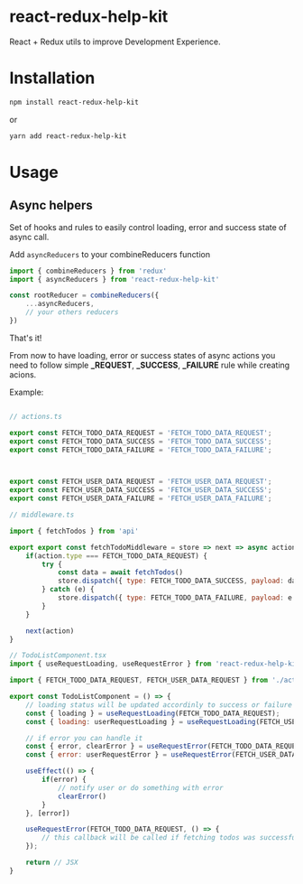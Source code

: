 # react-redux-help-kit
React + Redux utils to improve Development Experience.

# Installation

```sh
npm install react-redux-help-kit
```

or

```sh
yarn add react-redux-help-kit
```

# Usage

## Async helpers
Set of hooks and rules to easily control loading, error and success state of async call.

Add `asyncReducers` to your combineReducers function
```javascript
import { combineReducers } from 'redux'
import { asyncReducers } from 'react-redux-help-kit'

const rootReducer = combineReducers({
    ...asyncReducers,
    // your others reducers
})
```

That's it!

From now to have loading, error or success states of async actions you need to follow simple **_REQUEST**, **_SUCCESS**, **_FAILURE** rule while creating acions.

Example: 
```javascript

// actions.ts

export const FETCH_TODO_DATA_REQUEST = 'FETCH_TODO_DATA_REQUEST';
export const FETCH_TODO_DATA_SUCCESS = 'FETCH_TODO_DATA_SUCCESS';
export const FETCH_TODO_DATA_FAILURE = 'FETCH_TODO_DATA_FAILURE';



export const FETCH_USER_DATA_REQUEST = 'FETCH_USER_DATA_REQUEST';
export const FETCH_USER_DATA_SUCCESS = 'FETCH_USER_DATA_SUCCESS';
export const FETCH_USER_DATA_FAILURE = 'FETCH_USER_DATA_FAILURE';
```
```javascript
// middleware.ts

import { fetchTodos } from 'api'

export export const fetchTodoMiddleware = store => next => async action => {
    if(action.type === FETCH_TODO_DATA_REQUEST) {
        try {
            const data = await fetchTodos() 
            store.dispatch({ type: FETCH_TODO_DATA_SUCCESS, payload: data })
        } catch (e) {
            store.dispatch({ type: FETCH_TODO_DATA_FAILURE, payload: e })
        }
    }

    next(action)
}
```
```javascript
// TodoListComponent.tsx
import { useRequestLoading, useRequestError } from 'react-redux-help-kit';

import { FETCH_TODO_DATA_REQUEST, FETCH_USER_DATA_REQUEST } from './actions';

export const TodoListComponent = () => {
    // loading status will be updated accordinly to success or failure of request
    const { loading } = useRequestLoading(FETCH_TODO_DATA_REQUEST); 
    const { loading: userRequestLoading } = useRequestLoading(FETCH_USER_DATA_REQUEST); 

    // if error you can handle it
    const { error, clearError } = useRequestError(FETCH_TODO_DATA_REQUEST); 
    const { error: userRequestError } = useRequestError(FETCH_USER_DATA_REQUEST); 

    useEffect(() => {
        if(error) {
            // notify user or do something with error
            clearError()
        }
    }, [error])

    useRequestError(FETCH_TODO_DATA_REQUEST, () => {
        // this callback will be called if fetching todos was successful
    });

    return // JSX
}

```







